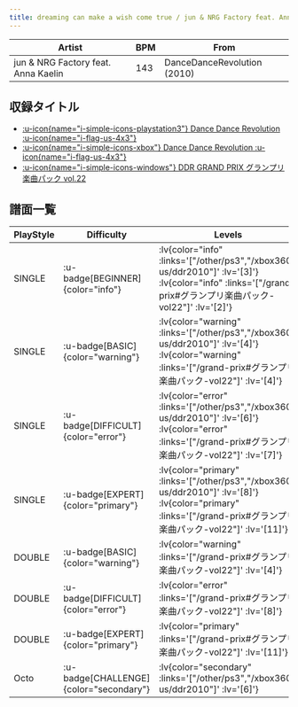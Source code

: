 ```yaml
---
title: dreaming can make a wish come true / jun & NRG Factory feat. Anna Kaelin
---
```


|Artist|BPM|From|
|------|---|----|
|jun & NRG Factory feat. Anna Kaelin|143|DanceDanceRevolution (2010)|

## 収録タイトル

- [ :u-icon{name="i-simple-icons-playstation3"} Dance Dance Revolution :u-icon{name="i-flag-us-4x3"} ](/other/ps3)
- [ :u-icon{name="i-simple-icons-xbox"} Dance Dance Revolution :u-icon{name="i-flag-us-4x3"} ](/xbox360-us/ddr2010)
- [ :u-icon{name="i-simple-icons-windows"} DDR GRAND PRIX グランプリ楽曲パック vol.22](/grand-prix#グランプリ楽曲パック-vol22)

## 譜面一覧

|PlayStyle|Difficulty|Levels|Notes|Movie|
|---------|----------|------|-----|-----|
|SINGLE| :u-badge[BEGINNER]{color="info"} | :lv{color="info" :links='["/other/ps3","/xbox360-us/ddr2010"]' :lv='[3]'}  :lv{color="info" :links='["/grand-prix#グランプリ楽曲パック-vol22"]' :lv='[2]'} |93/6||
|SINGLE| :u-badge[BASIC]{color="warning"} | :lv{color="warning" :links='["/other/ps3","/xbox360-us/ddr2010"]' :lv='[4]'}  :lv{color="warning" :links='["/grand-prix#グランプリ楽曲パック-vol22"]' :lv='[4]'} |136/14||
|SINGLE| :u-badge[DIFFICULT]{color="error"} | :lv{color="error" :links='["/other/ps3","/xbox360-us/ddr2010"]' :lv='[6]'}  :lv{color="error" :links='["/grand-prix#グランプリ楽曲パック-vol22"]' :lv='[7]'} |252/12||
|SINGLE| :u-badge[EXPERT]{color="primary"} | :lv{color="primary" :links='["/other/ps3","/xbox360-us/ddr2010"]' :lv='[8]'}  :lv{color="primary" :links='["/grand-prix#グランプリ楽曲パック-vol22"]' :lv='[11]'} |326/10||
|DOUBLE| :u-badge[BASIC]{color="warning"} | :lv{color="warning" :links='["/grand-prix#グランプリ楽曲パック-vol22"]' :lv='[4]'} |137/21||
|DOUBLE| :u-badge[DIFFICULT]{color="error"} | :lv{color="error" :links='["/grand-prix#グランプリ楽曲パック-vol22"]' :lv='[8]'} |229/24||
|DOUBLE| :u-badge[EXPERT]{color="primary"} | :lv{color="primary" :links='["/grand-prix#グランプリ楽曲パック-vol22"]' :lv='[11]'} |317/11||
|Octo| :u-badge[CHALLENGE]{color="secondary"} | :lv{color="secondary" :links='["/other/ps3","/xbox360-us/ddr2010"]' :lv='[6]'} |||
